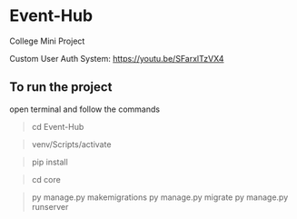 #  Event-Hub
College Mini Project

Custom User Auth System:
https://youtu.be/SFarxlTzVX4

## To run the project
open terminal and follow the commands
> cd Event-Hub

> venv/Scripts/activate

> pip install

> cd core

> py manage.py makemigrations
> py manage.py migrate
> py manage.py runserver
